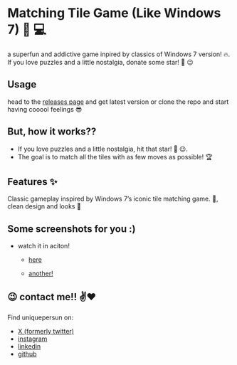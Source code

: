 # Matching Tile Game (Like Windows 7) :game_die: :computer:
a superfun and addictive game inpired by classics of Windows 7 version! :fire:. If you love puzzles and a little nostalgia, donate some star! :star2: :wink:


## Usage
head to the [releases page](https://github.com/uniquepersun/pretty-cool-clock/releases) and get latest version or clone the repo and start having cooool feelings :sunglasses:


## But, how it works??
- If you love puzzles and a little nostalgia, hit that star! :star2: :wink:.
- The goal is to match all the tiles with as few moves as possible! :trophy:

##  Features :sparkles:
Classic gameplay inspired by Windows 7’s iconic tile matching game. :floppy_disk:, clean design and looks :art:


## Some screenshots for you :)
- watch it in aciton!
    - [here](https://github.com/user-attachments/assets/730e46ac-15ff-444f-81d0-6bd3c259dd45)

    - [another!](https://github.com/user-attachments/assets/bdb6eb1a-1d55-4f6d-8cf4-c87aab9472a5)



## :wink: contact me!! :v::heart:
Find uniquepersun on: 
- [X (formerly twitter)](https://x.com/uniquepersun) <br>
- [instagram](https://instagram.com/uniquepersun) <br>
-  [linkedin](https://https://www.linkedin.com/in/abhay-tomar-53218530b)<br>
- [github](https://github.com/uniquepersun)<br>
